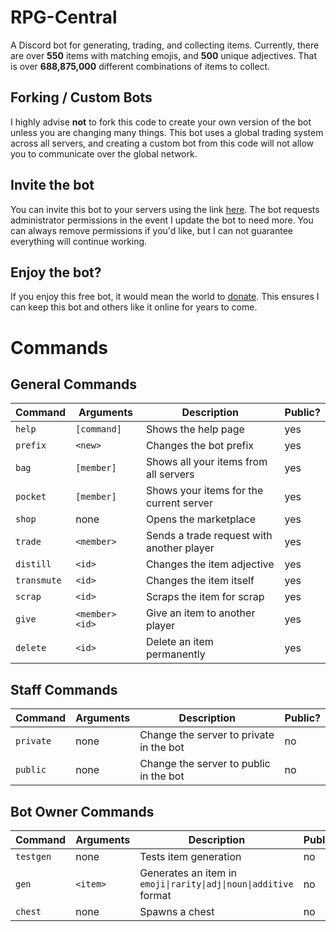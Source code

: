 # RPG-Central
A Discord bot for generating, trading, and collecting items. Currently, there are over **550** items with matching emojis, and **500** unique adjectives. That is over **688,875,000** different combinations of items to collect.

## Forking / Custom Bots
I highly advise **not** to fork this code to create your own version of the bot unless you are changing many things. This bot uses a global trading system across all servers, and creating a custom bot from this code will not allow you to communicate over the global network.

## Invite the bot
You can invite this bot to your servers using the link [here](https://discord.com/api/oauth2/authorize?client_id=929935460699082782&permissions=8&scope=bot). The bot requests administrator permissions in the event I update the bot to need more. You can always remove permissions if you'd like, but I can not guarantee everything will continue working.

## Enjoy the bot?
If you enjoy this free bot, it would mean the world to [donate](https://paypal.me/keaganlandfried). This ensures I can keep this bot and others like it online for years to come.

# Commands
## General Commands
| **Command** | **Arguments**   | **Description**                                                  | **Public?** |
|-------------|-----------------|------------------------------------------------------------------|-------------|
| `help`      | `[command]`     | Shows the help page                                              | yes         |
| `prefix`    | `<new>`         | Changes the bot prefix                                           | yes         |
| `bag`       | `[member]`      | Shows all your items from all servers                            | yes         |
| `pocket`    | `[member]`      | Shows your items for the current server                          | yes         |
| `shop`      | none            | Opens the marketplace                                            | yes         |
| `trade`     | `<member>`      | Sends a trade request with another player                        | yes         |
| `distill`   | `<id>`          | Changes the item adjective                                       | yes         |
| `transmute` | `<id>`          | Changes the item itself                                          | yes         |
| `scrap`     | `<id>`          | Scraps the item for scrap                                        | yes         |
| `give`      | `<member> <id>` | Give an item to another player                                   | yes         |
| `delete`    | `<id>`          | Delete an item permanently                                       | yes         |

## Staff Commands
|  **Command**  | **Arguments**     | **Description**                                                  | **Public?** |
|---------------|-------------------|------------------------------------------------------------------|-------------|
| `private`   | none            | Change the server to private in the bot                          | no          |
| `public`    | none            | Change the server to public in the bot                           | no          |

## Bot Owner Commands
|  **Command**  | **Arguments**     | **Description**                                                  | **Public?** |
|---------------|-------------------|------------------------------------------------------------------|-------------|
| `testgen`     | none              | Tests item generation                                            | no          |
| `gen`         | `<item>`          | Generates an item in `emoji\|rarity\|adj\|noun\|additive` format | no          |
| `chest`       | none              | Spawns a chest                                                   | no          |
